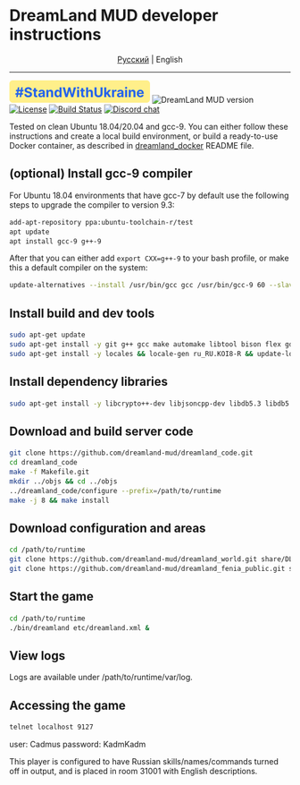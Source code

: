 # DreamLand MUD developer instructions

<p align="center">
  <a href="https://github.com/dreamland-mud/dreamland_code/blob/master/README.md">Русский</a> |
  <span>English</span>
</p>

---
[![Stand With Ukraine](https://raw.githubusercontent.com/vshymanskyy/StandWithUkraine/main/badges/StandWithUkraine.svg)](https://stand-with-ukraine.pp.ua)
![DreamLand MUD version](https://img.shields.io/badge/DreamLand%20MUD-v4.0-brightgreen.svg)
[![License](https://img.shields.io/badge/License-GPL-blue.svg)](https://www.gnu.org/licenses/gpl-3.0.html)
[![Build Status](https://travis-ci.org/dreamland-mud/dreamland_code.svg?branch=master)](https://travis-ci.org/dreamland-mud/dreamland_code)
[![Discord chat](https://img.shields.io/discord/969942531980808243.svg?label=Discord%20chat&style=flat)](https://discord.gg/fVtaeePyey)

Tested on clean Ubuntu 18.04/20.04 and gcc-9. You can either follow these instructions and create a local build environment,
or build a ready-to-use Docker container, as described in [dreamland_docker](https://github.com/dreamland-mud/dreamland_docker) README file.

## (optional) Install gcc-9 compiler
For Ubuntu 18.04 environments that have gcc-7 by default use the following steps to upgrade the compiler to version 9.3:

```bash
add-apt-repository ppa:ubuntu-toolchain-r/test
apt update
apt install gcc-9 g++-9
```

After that you can either add `export CXX=g++-9` to your bash profile, or make this a default compiler on the system:

```bash
update-alternatives --install /usr/bin/gcc gcc /usr/bin/gcc-9 60 --slave /usr/bin/g++ g++ /usr/bin/g++-9
```

## Install build and dev tools
```bash
sudo apt-get update
sudo apt-get install -y git g++ gcc make automake libtool bison flex gdb telnet db-util
sudo apt-get install -y locales && locale-gen ru_RU.KOI8-R && update-locale
```

## Install dependency libraries
```bash
sudo apt-get install -y libcrypto++-dev libjsoncpp-dev libdb5.3 libdb5.3-dev libdb5.3++ libdb5.3++-dev zlib1g zlib1g-dev libssl-dev libfl-dev
```

## Download and build server code
```bash
git clone https://github.com/dreamland-mud/dreamland_code.git
cd dreamland_code
make -f Makefile.git
mkdir ../objs && cd ../objs
../dreamland_code/configure --prefix=/path/to/runtime
make -j 8 && make install
```

## Download configuration and areas
```bash
cd /path/to/runtime
git clone https://github.com/dreamland-mud/dreamland_world.git share/DL
git clone https://github.com/dreamland-mud/dreamland_fenia_public.git share/DL/fenia/public
```

## Start the game
```bash
cd /path/to/runtime
./bin/dreamland etc/dreamland.xml &
```

## View logs
Logs are available under /path/to/runtime/var/log.

## Accessing the game
```bash
telnet localhost 9127
```
user: Cadmus 
password: KadmKadm

This player is configured to have Russian skills/names/commands turned off in output, and is placed in room 31001 with English descriptions.

